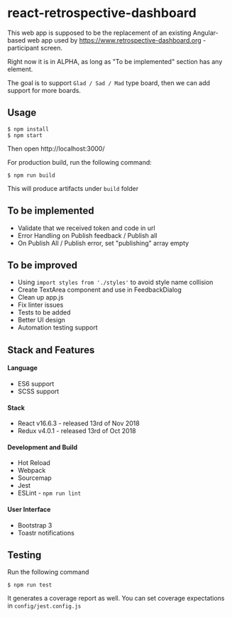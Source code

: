# react-retrospective-dashboard

This web app is supposed to be the replacement of an existing Angular-based web app 
used by https://www.retrospective-dashboard.org - participant screen.

Right now it is in ALPHA, as long as "To be implemented" section has any element.

The goal is to support `Glad / Sad / Mad` type board, then we can add support for more boards.

## Usage
```
$ npm install
$ npm start
```

Then open http://localhost:3000/

For production build, run the following command:

```
$ npm run build
```

This will produce artifacts under ``build`` folder

## To be implemented
- Validate that we received token and code in url
- Error Handling on Publish feedback / Publish all
- On Publish All / Publish error, set "publishing" array empty

## To be improved

- Using `import styles from './styles'` to avoid style name collision
- Create TextArea component and use in FeedbackDialog
- Clean up app.js
- Fix linter issues
- Tests to be added
- Better UI design
- Automation testing support

## Stack and Features

#### Language
- ES6 support
- SCSS support

#### Stack
- React v16.6.3 - released 13rd of Nov 2018
- Redux v4.0.1 - released 13rd of Oct 2018

#### Development and Build
- Hot Reload
- Webpack
- Sourcemap
- Jest
- ESLint - ``npm run lint``

#### User Interface
- Bootstrap 3
- Toastr notifications

## Testing

Run the following command

```
$ npm run test
``` 

It generates a coverage report as well. You can set coverage expectations in ``config/jest.config.js``
